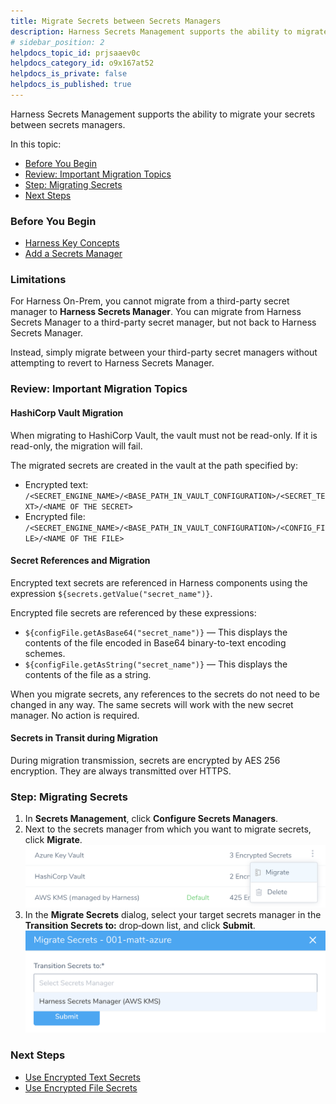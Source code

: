 ```yaml
---
title: Migrate Secrets between Secrets Managers
description: Harness Secrets Management supports the ability to migrate your secrets between secrets managers. In this topic --  Before You Begin. Review --  Important Migration Topics. Step --  Migrating Secrets. Next St…
# sidebar_position: 2
helpdocs_topic_id: prjsaaev0c
helpdocs_category_id: o9x167at52
helpdocs_is_private: false
helpdocs_is_published: true
---
```


Harness Secrets Management supports the ability to migrate your secrets between secrets managers.

In this topic:

* [Before You Begin](#before_you_begin)
* [Review: Important Migration Topics](#review_important_migration_topics)
* [Step: Migrating Secrets](#step_migrating_secrets)
* [Next Steps](#next_steps)

### Before You Begin

* [Harness Key Concepts](https://docs.harness.io/article/4o7oqwih6h-harness-key-concepts)
* [Add a Secrets Manager](add-a-secrets-manager.md)

### Limitations

For Harness On-Prem, you cannot migrate from a third-party secret manager to **Harness Secrets Manager**. You can migrate from Harness Secrets Manager to a third-party secret manager, but not back to Harness Secrets Manager.

Instead, simply migrate between your third-party secret managers without attempting to revert to Harness Secrets Manager.

### Review: Important Migration Topics

#### HashiCorp Vault Migration

When migrating to HashiCorp Vault, the vault must not be read-only. If it is read-only, the migration will fail.

The migrated secrets are created in the vault at the path specified by:

* Encrypted text:  
 `/<SECRET_ENGINE_NAME>/<BASE_PATH_IN_VAULT_CONFIGURATION>/<SECRET_TEXT>/<NAME OF THE SECRET>`
* Encrypted file:  
`/<SECRET_ENGINE_NAME>/<BASE_PATH_IN_VAULT_CONFIGURATION>/<CONFIG_FILE>/<NAME OF THE FILE>`

#### Secret References and Migration

Encrypted text secrets are referenced in Harness components using the expression `${secrets.getValue("secret_name")}`.

Encrypted file secrets are referenced by these expressions:

* `${configFile.getAsBase64("secret_name")}` — This displays the contents of the file encoded in Base64 binary-to-text encoding schemes.
* `${configFile.getAsString("secret_name")}` — This displays the contents of the file as a string.

When you migrate secrets, any references to the secrets do not need to be changed in any way. The same secrets will work with the new secret manager. No action is required.

#### Secrets in Transit during Migration

During migration transmission, secrets are encrypted by AES 256 encryption. They are always transmitted over HTTPS.

### Step: Migrating Secrets

1. In **Secrets Management**, click **Configure Secrets Managers**.
2. Next to the secrets manager from which you want to migrate secrets, click **Migrate**.![](./static/migrate-secrets-between-secrets-managers-59.png)
3. In the **Migrate Secrets** dialog, select your target secrets manager in the **Transition Secrets to:** drop‑down list, and click **Submit**.![](./static/migrate-secrets-between-secrets-managers-60.png)

### Next Steps

* [Use Encrypted Text Secrets](use-encrypted-text-secrets.md)
* [Use Encrypted File Secrets](use-encrypted-file-secrets.md)


